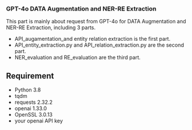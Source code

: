 ### GPT-4o DATA Augmentation and NER-RE Extraction
This part is mainly about request from GPT-4o for DATA Augmentation and NER-RE Extraction, including 3 parts.
- API_augamentation_and entity relation extraction is the first part.
- API_entity_extraction.py and API_relation_extraction.py are the second part.
- NER_evaluation and RE_evaluation are the third part.

## Requirement
- Python 3.8
- tqdm
- requests 2.32.2
- openai 1.33.0
- OpenSSL 3.0.13
- your openai API key
